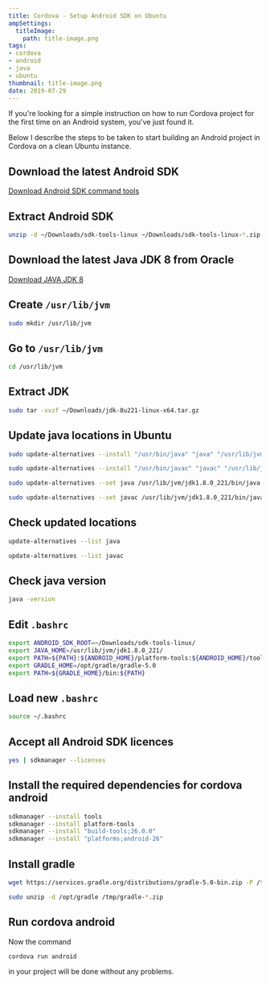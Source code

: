 ```yaml
---
title: Cordova - Setup Android SDK on Ubuntu
ampSettings:
  titleImage:
    path: title-image.png
tags:
- cordova
- android
- java
- ubuntu
thumbnail: title-image.png
date: 2019-07-29
---
```

If you're looking for a simple instruction on how to run Cordova project for the first time on an Android system, you've just found it.
<!-- more -->

Below I describe the steps to be taken to start building an Android project in Cordova on a clean Ubuntu instance.

## Download the latest Android SDK

[Download Android SDK command tools](https://developer.android.com/studio/index.html#command-tools)

## Extract Android SDK

```bash
unzip -d ~/Downloads/sdk-tools-linux ~/Downloads/sdk-tools-linux-*.zip
```

## Download the latest Java JDK 8 from Oracle

[Download JAVA JDK 8](https://www.oracle.com/technetwork/java/javase/downloads/jdk8-downloads-2133151.html)

## Create `/usr/lib/jvm`

```bash
sudo mkdir /usr/lib/jvm
```

## Go to `/usr/lib/jvm`

```bash
cd /usr/lib/jvm
```

## Extract JDK

```bash
sudo tar -xvzf ~/Downloads/jdk-8u221-linux-x64.tar.gz
```

## Update java locations in Ubuntu

```bash
sudo update-alternatives --install "/usr/bin/java" "java" "/usr/lib/jvm/jdk1.8.0_221/bin/java" 0
```

```bash
sudo update-alternatives --install "/usr/bin/javac" "javac" "/usr/lib/jvm/jdk1.8.0_221/bin/javac" 0
```

```bash
sudo update-alternatives --set java /usr/lib/jvm/jdk1.8.0_221/bin/java
```

```bash
sudo update-alternatives --set javac /usr/lib/jvm/jdk1.8.0_221/bin/javac
```

## Check updated locations

```bash
update-alternatives --list java
```

```bash
update-alternatives --list javac
```

## Check java version

```bash
java -version
```

## Edit `.bashrc`

```bash
export ANDROID_SDK_ROOT=~/Downloads/sdk-tools-linux/
export JAVA_HOME=/usr/lib/jvm/jdk1.8.0_221/
export PATH=${PATH}:${ANDROID_HOME}/platform-tools:${ANDROID_HOME}/tools:${ANDROID_HOME}/tools/bin
export GRADLE_HOME=/opt/gradle/gradle-5.0
export PATH=${GRADLE_HOME}/bin:${PATH}
```

## Load new `.bashrc`

```bash
source ~/.bashrc
```

## Accept all Android SDK licences

```bash
yes | sdkmanager --licenses
```

## Install the required dependencies for cordova android

```bash
sdkmanager --install tools
sdkmanager --install platform-tools
sdkmanager --install "build-tools;26.0.0"
sdkmanager --install "platforms;android-26" 
```

## Install gradle

```bash
wget https://services.gradle.org/distributions/gradle-5.0-bin.zip -P /tmp
```

```bash
sudo unzip -d /opt/gradle /tmp/gradle-*.zip
```

## Run cordova android

Now the command

```bash
cordova run android
```

in your project will be done without any problems.
